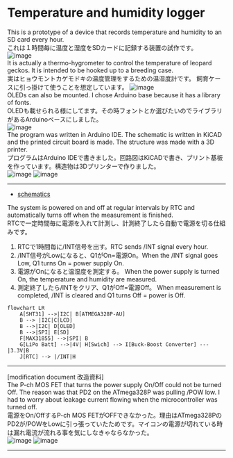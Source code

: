 # Temperature and humidity logger

This is a prototype of a device that records temperature and humidity to an SD card every hour.  
これは１時間毎に温度と湿度をSDカードに記録する装置の試作です。  
![image](image/00.JPG)  
It is actually a thermo-hygrometer to control the temperature of leopard geckos. It is intended to be hooked up to a breeding case.  
実はヒョウモントカゲモドキの温度管理をするための温湿度計です。
飼育ケースに引っ掛けて使うことを想定しています。
![image](image/overview.JPG)  
OLEDs can also be mounted. I chose Arduino base because it has a library of fonts.  
OLEDも載せられる様にしてます。その時フォントとか選びたいのでライブラリがあるArduinoベースにしました。  
![image](image/02.JPG)  
The program was written in Arduino IDE. The schematic is written in KiCAD and the printed circuit board is made. The structure was made with a 3D printer.  
プログラムはArduino IDEで書きました。回路図はKiCADで書き、プリント基板を作っています。構造物は3Dプリンターで作りました。  
![image](image/01.JPG)
![image](image/03.JPG)

---

* [schematics](schematics/TempHumiSensor.pdf)

The system is powered on and off at regular intervals by RTC and automatically turns off when the measurement is finished.  
RTCで一定時間毎に電源を入れて計測し、計測終了したら自動で電源を切る仕組みです。 

1. RTCで1時間毎に/INT信号を出す。RTC sends /INT signal every hour.
2. /INT信号がLowになると、Q1がOn=電源On。When the /INT signal goes Low, Q1 turns On = power supply On.
3. 電源がOnになると温湿度を測定する。  When the power supply is turned On, the temperature and humidity are measured.  
4. 測定終了したら/INTをクリア、Q1がOff=電源Off。  When measurement is completed, /INT is cleared and Q1 turns Off = power is Off.  

```mermaid
flowchart LR
    A[SHT31] -->|I2C| B[ATMEGA328P-AU]
    B --> |I2C|C[LCD]
    B -->|I2C| D[OLED]
    B -->|SPI| E[SD]
    F[MAX31855] -->|SPI| B
    G[LiPo Batt] -->|4V| H[Swich] --> I[Buck-Boost Converter] --- |3.3V|B
    J[RTC] --> |/INT|H
```

---

[modification document 改造資料]  
The P-ch MOS FET that turns the power supply On/Off could not be turned Off. The reason was that PD2 on the ATmega328P was pulling /POW low. I had to worry about leakage current flowing when the microcontroller was turned off.  
電源をOn/OffするP-ch MOS FETがOFFできなかった。理由はATmega328PのPD2が/POWをLowに引っ張っていたためです。マイコンの電源が切れている時は漏れ電流が流れる事を気にしなきゃならなかった。  
![image](image/05_SW_issue.png)
![image](image/06_CUT.png)

---


